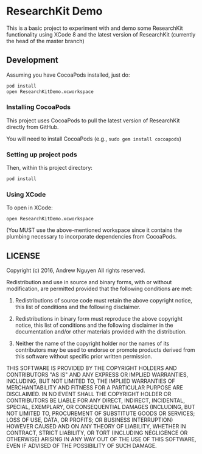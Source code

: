 # ResearchKit Demo

This is a basic project to experiment with and demo some ResearchKit
functionality using XCode 8 and the latest version of ResearchKit (currently the
head of the master branch)

## Development

Assuming you have CocoaPods installed, just do:

```sh
pod install
open ResearchKitDemo.xcworkspace
```

### Installing CocoaPods

This project uses CocoaPods to pull the latest version of ResearchKit directly
from GitHub.

You will need to install CocoaPods (e.g., `sudo gem install cocoapods`)

### Setting up project pods

Then, within this project directory:

```sh
pod install
```

### Using XCode 

To open in XCode:

`open ResearchKitDemo.xcworkspace`

(You MUST use the above-mentioned workspace since it contains the plumbing
necessary to incorporate dependencies from CocoaPods.

## LICENSE

Copyright (c) 2016, Andrew Nguyen
All rights reserved.

Redistribution and use in source and binary forms, with or without modification,
are permitted provided that the following conditions are met:

1. Redistributions of source code must retain the above copyright notice, this
list of conditions and the following disclaimer.

2. Redistributions in binary form must reproduce the above copyright notice,
this list of conditions and the following disclaimer in the documentation and/or
other materials provided with the distribution.

3. Neither the name of the copyright holder nor the names of its contributors
may be used to endorse or promote products derived from this software without
specific prior written permission.

THIS SOFTWARE IS PROVIDED BY THE COPYRIGHT HOLDERS AND CONTRIBUTORS "AS IS" AND
ANY EXPRESS OR IMPLIED WARRANTIES, INCLUDING, BUT NOT LIMITED TO, THE IMPLIED
WARRANTIES OF MERCHANTABILITY AND FITNESS FOR A PARTICULAR PURPOSE ARE
DISCLAIMED. IN NO EVENT SHALL THE COPYRIGHT HOLDER OR CONTRIBUTORS BE LIABLE FOR
ANY DIRECT, INDIRECT, INCIDENTAL, SPECIAL, EXEMPLARY, OR CONSEQUENTIAL DAMAGES
(INCLUDING, BUT NOT LIMITED TO, PROCUREMENT OF SUBSTITUTE GOODS OR SERVICES;
LOSS OF USE, DATA, OR PROFITS; OR BUSINESS INTERRUPTION) HOWEVER CAUSED AND ON
ANY THEORY OF LIABILITY, WHETHER IN CONTRACT, STRICT LIABILITY, OR TORT
(INCLUDING NEGLIGENCE OR OTHERWISE) ARISING IN ANY WAY OUT OF THE USE OF THIS
SOFTWARE, EVEN IF ADVISED OF THE POSSIBILITY OF SUCH DAMAGE.
